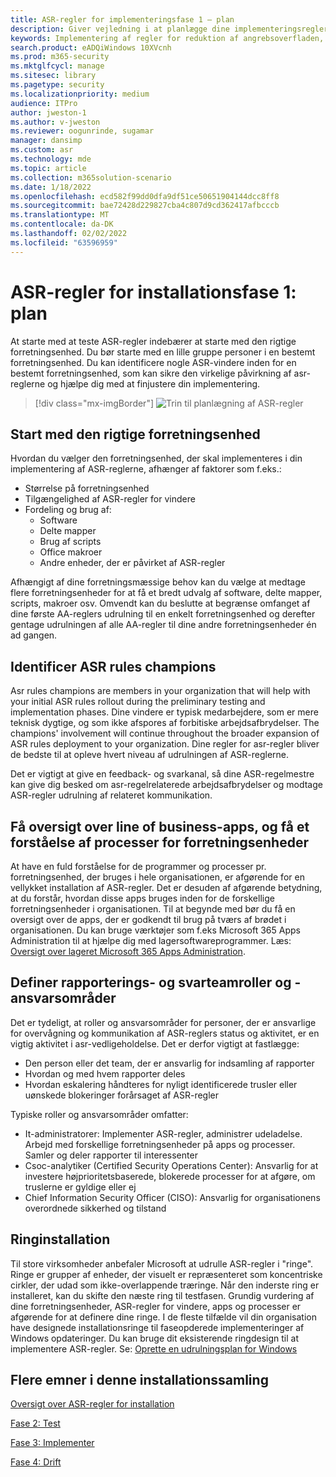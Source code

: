 ```yaml
---
title: ASR-regler for implementeringsfase 1 – plan
description: Giver vejledning i at planlægge dine implementeringsregler for reduktion af angrebsoverfladen.
keywords: Implementering af regler for reduktion af angrebsoverfladen, ASR-installation, aktivér asr-regler, konfigurer ASR, beskyttelsessystem til forebyggelse af indtrængen, beskyttelsesregler, anti exploit, udnyttelsesregler, regler for forebyggelse af indtrængen, Microsoft Defender til slutpunkt, konfigurer ASR-regler
search.product: eADQiWindows 10XVcnh
ms.prod: m365-security
ms.mktglfcycl: manage
ms.sitesec: library
ms.pagetype: security
ms.localizationpriority: medium
audience: ITPro
author: jweston-1
ms.author: v-jweston
ms.reviewer: oogunrinde, sugamar
manager: dansimp
ms.custom: asr
ms.technology: mde
ms.topic: article
ms.collection: m365solution-scenario
ms.date: 1/18/2022
ms.openlocfilehash: ecd582f99dd0dfa9df51ce50651904144dcc8ff8
ms.sourcegitcommit: bae72428d229827cba4c807d9cd362417afbcccb
ms.translationtype: MT
ms.contentlocale: da-DK
ms.lasthandoff: 02/02/2022
ms.locfileid: "63596959"
---
```

# <a name="asr-rules-deployment-phase-1-plan"></a>ASR-regler for installationsfase 1: plan

At starte med at teste ASR-regler indebærer at starte med den rigtige forretningsenhed. Du bør starte med en lille gruppe personer i en bestemt forretningsenhed. Du kan identificere nogle ASR-vindere inden for en bestemt forretningsenhed, som kan sikre den virkelige påvirkning af asr-reglerne og hjælpe dig med at finjustere din implementering.

> [!div class="mx-imgBorder"]
> ![Trin til planlægning af ASR-regler](images/asr-rules-planning-steps.png)

## <a name="start-with-the-right-business-unit"></a>Start med den rigtige forretningsenhed

Hvordan du vælger den forretningsenhed, der skal implementeres i din implementering af ASR-reglerne, afhænger af faktorer som f.eks.:

- Størrelse på forretningsenhed
- Tilgængelighed af ASR-regler for vindere  
- Fordeling og brug af:
  - Software
  - Delte mapper
  - Brug af scripts
  - Office makroer
  - Andre enheder, der er påvirket af ASR-regler

Afhængigt af dine forretningsmæssige behov kan du vælge at medtage flere forretningsenheder for at få et bredt udvalg af software, delte mapper, scripts, makroer osv. Omvendt kan du beslutte at begrænse omfanget af dine første AA-reglers udrulning til en enkelt forretningsenhed og derefter gentage udrulningen af alle AA-regler til dine andre forretningsenheder én ad gangen.

## <a name="identify-asr--rules-champions"></a>Identificer ASR rules champions

Asr rules champions are members in your organization that will help with your initial ASR rules rollout during the preliminary testing and implementation phases. Dine vindere er typisk medarbejdere, som er mere teknisk dygtige, og som ikke afspores af forbitiske arbejdsafbrydelser. The champions' involvement will continue throughout the broader expansion of ASR rules deployment to your organization. Dine regler for asr-regler bliver de bedste til at opleve hvert niveau af udrulningen af ASR-reglerne.

Det er vigtigt at give en feedback- og svarkanal, så dine ASR-regelmestre kan give dig besked om asr-regelrelaterede arbejdsafbrydelser og modtage ASR-regler udrulning af relateret kommunikation.

## <a name="get-inventory-of-line-of-business-apps-and-understand-the-business-unit-processes"></a>Få oversigt over line of business-apps, og få et forståelse af processer for forretningsenheder

At have en fuld forståelse for de programmer og processer pr. forretningsenhed, der bruges i hele organisationen, er afgørende for en vellykket installation af ASR-regler. Det er desuden af afgørende betydning, at du forstår, hvordan disse apps bruges inden for de forskellige forretningsenheder i organisationen.
Til at begynde med bør du få en oversigt over de apps, der er godkendt til brug på tværs af brødet i organisationen. Du kan bruge værktøjer som f.eks Microsoft 365 Apps Administration til at hjælpe dig med lagersoftwareprogrammer. Læs: [Oversigt over lageret Microsoft 365 Apps Administration](/deployoffice/admincenter/inventory).

## <a name="define-reporting-and-response-team--roles-and-responsibilities"></a>Definer rapporterings- og svarteamroller og -ansvarsområder

Det er tydeligt, at roller og ansvarsområder for personer, der er ansvarlige for overvågning og kommunikation af ASR-reglers status og aktivitet, er en vigtig aktivitet i asr-vedligeholdelse. Det er derfor vigtigt at fastlægge:

- Den person eller det team, der er ansvarlig for indsamling af rapporter
- Hvordan og med hvem rapporter deles
- Hvordan eskalering håndteres for nyligt identificerede trusler eller uønskede blokeringer forårsaget af ASR-regler

Typiske roller og ansvarsområder omfatter:

- It-administratorer: Implementer ASR-regler, administrer udeladelse. Arbejd med forskellige forretningsenheder på apps og processer. Samler og deler rapporter til interessenter
- Csoc-analytiker (Certified Security Operations Center): Ansvarlig for at investere højprioritetsbaserede, blokerede processer for at afgøre, om truslerne er gyldige eller ej
- Chief Information Security Officer (CISO): Ansvarlig for organisationens overordnede sikkerhed og tilstand

## <a name="ring-deployment"></a>Ringinstallation

Til store virksomheder anbefaler Microsoft at udrulle ASR-regler i "ringe". Ringe er grupper af enheder, der visuelt er repræsenteret som koncentriske cirkler, der udad som ikke-overlappende træringe. Når den inderste ring er installeret, kan du skifte den næste ring til testfasen. Grundig vurdering af dine forretningsenheder, ASR-regler for vindere, apps og processer er afgørende for at definere dine ringe.
I de fleste tilfælde vil din organisation have designede installationsringe til faseopderede implementeringer af Windows opdateringer. Du kan bruge dit eksisterende ringdesign til at implementere ASR-regler.
Se: [Oprette en udrulningsplan for Windows](/windows/deployment/update/create-deployment-plan)

## <a name="additional-topics-in-this-deployment-collection"></a>Flere emner i denne installationssamling

[Oversigt over ASR-regler for installation](attack-surface-reduction-rules-deployment.md)

[Fase 2: Test](attack-surface-reduction-rules-deployment-phase-2.md)

[Fase 3: Implementer](attack-surface-reduction-rules-deployment-phase-3.md)

[Fase 4: Drift](attack-surface-reduction-rules-deployment-phase-4.md)
